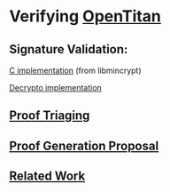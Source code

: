 
# Verifying [OpenTitan](https://opentitan.org/)

## Signature Validation:

[C implementation](https://android.googlesource.com/platform/system/core.git/+/android-4.2.2_r1/libmincrypt/rsa_e_3.c) (from libmincrypt)

[Decrypto implementation](https://chromium.googlesource.com/chromiumos/platform/ec/+/refs/heads/cr50_stab/chip/g/dcrypto/dcrypto_bn.c)


## [Proof Triaging](https://github.com/secure-foundations/veri-titan/blob/master/docs/Triaging.md)

## [Proof Generation Proposal](https://github.com/secure-foundations/veri-titan/blob/master/docs/Proposal.md)

## [Related Work](https://github.com/secure-foundations/veri-titan/blob/master/docs/RealtedWorks.md)